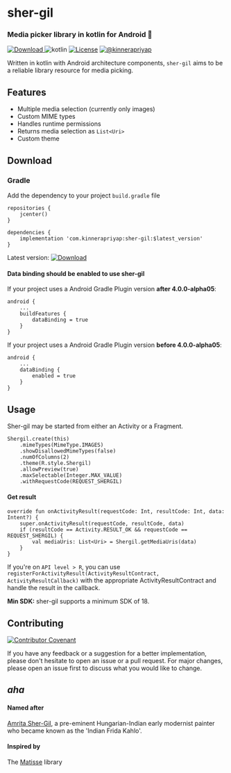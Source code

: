 # sher-gil
### Media picker library in kotlin for Android 🥳
[ ![Download](https://api.bintray.com/packages/kinnerapriyap/maven-android/sher-gil/images/download.svg) ](https://bintray.com/kinnerapriyap/maven-android/sher-gil/_latestVersion)
![kotlin](https://img.shields.io/badge/language-kotlin-orange)
[![License](https://img.shields.io/badge/License-Apache%202.0-blue.svg)](https://opensource.org/licenses/Apache-2.0)
[![@kinnerapriyap](https://img.shields.io/twitter/url?style=social&url=https%3A%2F%2Ftwitter.com%2Fkinnerapriyap)](https://twitter.com/kinnerapriyap)

Written in kotlin with Android architecture components, `sher-gil` aims to be a reliable library resource for media picking.

## Features

* Multiple media selection (currently only images)
* Custom MIME types
* Handles runtime permissions
* Returns media selection as `List<Uri>`
* Custom theme

## Download

### Gradle
Add the dependency to your project `build.gradle` file
```
repositories {
    jcenter()
}

dependencies {
    implementation 'com.kinnerapriyap:sher-gil:$latest_version'
}
```
Latest version: [ ![Download](https://api.bintray.com/packages/kinnerapriyap/maven-android/sher-gil/images/download.svg) ](https://bintray.com/kinnerapriyap/maven-android/sher-gil/_latestVersion)

#### Data binding should be enabled to use sher-gil

If your project uses a Android Gradle Plugin version **after 4.0.0-alpha05**:
```
android {
    ...
    buildFeatures {
        dataBinding = true
    }
}
```
If your project uses a Android Gradle Plugin version **before 4.0.0-alpha05**:
```
android {
    ...
    dataBinding {
        enabled = true
    }
}
```

## Usage

Sher-gil may be started from either an Activity or a Fragment.

```
Shergil.create(this)
    .mimeTypes(MimeType.IMAGES)
    .showDisallowedMimeTypes(false)
    .numOfColumns(2)
    .theme(R.style.Shergil)
    .allowPreview(true)
    .maxSelectable(Integer.MAX_VALUE)
    .withRequestCode(REQUEST_SHERGIL)
```

#### Get result

```
override fun onActivityResult(requestCode: Int, resultCode: Int, data: Intent?) {
    super.onActivityResult(requestCode, resultCode, data) 
    if (resultCode == Activity.RESULT_OK && requestCode == REQUEST_SHERGIL) {
        val mediaUris: List<Uri> = Shergil.getMediaUris(data)
    }
}
```

If you're on `API level > R`, you can use `registerForActivityResult(ActivityResultContract, ActivityResultCallback)` with the appropriate ActivityResultContract and handle the result in the callback.

**Min SDK:** sher-gil supports a minimum SDK of 18.

## Contributing
[![Contributor Covenant](https://img.shields.io/badge/Contributor%20Covenant-v2.0%20adopted-ff69b4.svg)](code_of_conduct.md)

If you have any feedback or a suggestion for a better implementation, please don't hesitate to open an issue or a pull request. 
For major changes, please open an issue first to discuss what you would like to change.

## *aha*

#### Named after 
[Amrita Sher-Gil](https://artsandculture.google.com/entity/amrita-sher-gil/m09sphm?categoryId=artist&hl=en), a pre-eminent Hungarian-Indian early modernist painter who became known as the 'Indian Frida Kahlo'.

#### Inspired by 
The [Matisse](https://github.com/zhihu/Matisse) library
